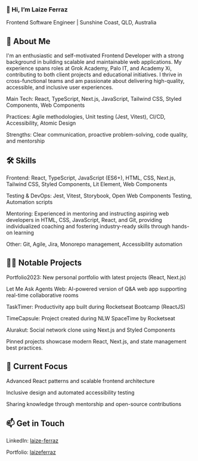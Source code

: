 ### 👋 Hi, I’m Laize Ferraz
Frontend Software Engineer | Sunshine Coast, QLD, Australia


## 🚀 About Me
I'm an enthusiastic and self-motivated Frontend Developer with a strong background in building scalable and maintainable web applications. My experience spans roles at Grok Academy, Palo IT, and Academy Xi, contributing to both client projects and educational initiatives. I thrive in cross-functional teams and am passionate about delivering high-quality, accessible, and inclusive user experiences.

Main Tech: React, TypeScript, Next.js, JavaScript, Tailwind CSS, Styled Components, Web Components

Practices: Agile methodologies, Unit testing (Jest, Vitest), CI/CD, Accessibility, Atomic Design

Strengths: Clear communication, proactive problem-solving, code quality, and mentorship

## 🛠️ Skills
Frontend: React, TypeScript, JavaScript (ES6+), HTML, CSS, Next.js, Tailwind CSS, Styled Components, Lit Element, Web Components

Testing & DevOps: Jest, Vitest, Storybook, Open Web Components Testing, Automation scripts

Mentoring: Experienced in mentoring and instructing aspiring web developers in HTML, CSS, JavaScript, React, and Git, providing individualized coaching and fostering industry-ready skills through hands-on learning

Other: Git, Agile, Jira, Monorepo management, Accessibility automation

## 👩‍💻 Notable Projects
Portfolio2023: New personal portfolio with latest projects (React, Next.js)

Let Me Ask Agents Web: AI-powered version of Q&A web app supporting real-time collaborative rooms

TaskTimer: Productivity app built during Rocketseat Bootcamp (ReactJS)

TimeCapsule: Project created during NLW SpaceTime by Rocketseat

Alurakut: Social network clone using Next.js and Styled Components

Pinned projects showcase modern React, Next.js, and state management best practices.

## 🌱 Current Focus
Advanced React patterns and scalable frontend architecture

Inclusive design and automated accessibility testing

Sharing knowledge through mentorship and open-source contributions

## 📫 Get in Touch

LinkedIn: [laize-ferraz](https://www.linkedin.com/in/laize-ferraz/)

Portfolio: [laizeferraz](https://www.laizeferraz.com/)
<!--
**laizeferraz/laizeferraz** is a ✨ _special_ ✨ repository because its `README.md` (this file) appears on your GitHub profile.

Here are some ideas to get you started:

- 🔭 I’m currently working on ...
- 🌱 I’m currently learning ...
- 👯 I’m looking to collaborate on ...
- 🤔 I’m looking for help with ...
- 💬 Ask me about ...
- 📫 How to reach me: ...
- 😄 Pronouns: ...
- ⚡ Fun fact: ...
-->
